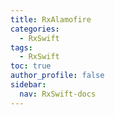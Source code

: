 ```yaml
---
title: RxAlamofire
categories:
  - RxSwift
tags:
  - RxSwift
toc: true
author_profile: false
sidebar:
  nav: RxSwift-docs
---
```

